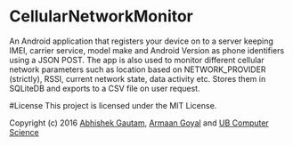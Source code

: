 # CellularNetworkMonitor

An Android application that registers your device on to a server keeping IMEI, 
carrier service, model make and Android Version as phone identifiers using a JSON POST.
The app is also used to monitor different cellular network parameters such as
location based on NETWORK_PROVIDER (strictly), RSSI, current network state, data activity etc.
Stores them in SQLiteDB and exports to a CSV file on user request.



#License
This project is licensed under the MIT License.

Copyright (c) 2016 [Abhishek Gautam](http://www.acsu.buffalo.edu/~agautam2/), [Armaan Goyal](http://www.acsu.buffalo.edu/~armaango/) and [UB Computer Science](https://www.cse.buffalo.edu/)
